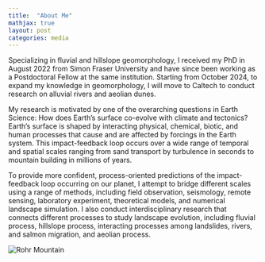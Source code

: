 ```yaml
---
title:  "About Me"
mathjax: true
layout: post
categories: media
---
```


Specializing in fluvial and hillslope geomorphology, I received my PhD in August 2022 from Simon Fraser University and have since been working as a Postdoctoral Fellow at the same institution. Starting from October 2024, to expand my knowledge in geomorphology, I will move to Caltech to conduct research on alluvial rivers and aeolian dunes. 

My research is motivated by one of the overarching questions in Earth Science: How does Earth’s surface co-evolve with climate and tectonics? Earth’s surface is shaped by interacting physical, chemical, biotic, and human processes that cause and are affected by forcings in the Earth system. This impact-feedback loop occurs over a wide range of temporal and spatial scales ranging from sand transport by turbulence in seconds to mountain building in millions of years. 

To provide more confident, process-oriented predictions of the impact-feedback loop occurring on our planet, I attempt to bridge different scales using a range of methods, including field observation, seismology, remote sensing, laboratory experiment, theoretical models, and numerical landscape simulation. I also conduct interdisciplinary research that connects different processes to study landscape evolution, including fluvial process, hillslope process, interacting processes among landslides, rivers, and salmon migration, and aeolian process. 

![Rohr Mountain](/assets/homephoto.jpg)



